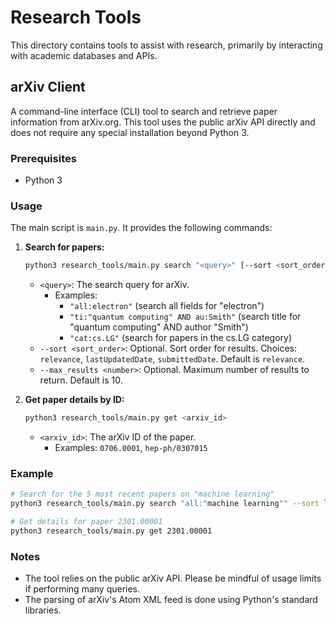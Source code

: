 # Research Tools

This directory contains tools to assist with research, primarily by interacting with academic databases and APIs.

## arXiv Client

A command-line interface (CLI) tool to search and retrieve paper information from arXiv.org. This tool uses the public arXiv API directly and does not require any special installation beyond Python 3.

### Prerequisites

- Python 3

### Usage

The main script is `main.py`. It provides the following commands:

1.  **Search for papers:**
    ```bash
    python3 research_tools/main.py search "<query>" [--sort <sort_order>] [--max_results <number>]
    ```
    -   `<query>`: The search query for arXiv.
        -   Examples:
            -   `"all:electron"` (search all fields for "electron")
            -   `"ti:"quantum computing" AND au:Smith"` (search title for "quantum computing" AND author "Smith")
            -   `"cat:cs.LG"` (search for papers in the cs.LG category)
    -   `--sort <sort_order>`: Optional. Sort order for results. Choices: `relevance`, `lastUpdatedDate`, `submittedDate`. Default is `relevance`.
    -   `--max_results <number>`: Optional. Maximum number of results to return. Default is 10.

2.  **Get paper details by ID:**
    ```bash
    python3 research_tools/main.py get <arxiv_id>
    ```
    -   `<arxiv_id>`: The arXiv ID of the paper.
        -   Examples: `0706.0001`, `hep-ph/0307015`

### Example

```bash
# Search for the 5 most recent papers on "machine learning"
python3 research_tools/main.py search "all:"machine learning"" --sort lastUpdatedDate --max_results 5

# Get details for paper 2301.00001
python3 research_tools/main.py get 2301.00001
```

### Notes

-   The tool relies on the public arXiv API. Please be mindful of usage limits if performing many queries.
-   The parsing of arXiv's Atom XML feed is done using Python's standard libraries.
